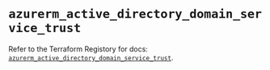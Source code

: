 # `azurerm_active_directory_domain_service_trust`

Refer to the Terraform Registory for docs: [`azurerm_active_directory_domain_service_trust`](https://registry.terraform.io/providers/hashicorp/azurerm/3.64.0/docs/resources/active_directory_domain_service_trust).
